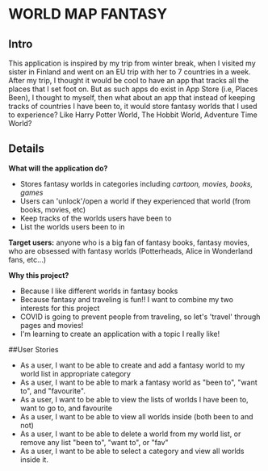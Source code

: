 # WORLD MAP FANTASY

## Intro

This application is inspired by my trip from winter break, when I visited my 
sister in Finland and went on an EU trip with her to 7 countries in a week. After my trip,
I thought it would be cool to have an app that tracks all the places that I set foot on.
But as such apps do exist in App Store (i.e, Places Been), I thought to myself, then what about an 
app that instead of keeping tracks of countries I have been to, it would store fantasy worlds that I
used to experience? Like Harry Potter World, The Hobbit World, Adventure Time World?

## Details

**What will the application do?**
- Stores fantasy worlds in categories including *cartoon, movies, books, games*
- Users can 'unlock'/open a world if they experienced that world (from books, movies, etc)
- Keep tracks of the worlds users have been to
- List the worlds users been to in 

**Target users:** anyone who is a big fan of fantasy books, fantasy movies, who are obsessed with 
fantasy worlds (Potterheads, Alice in Wonderland fans, etc...)

**Why this project?**
- Because I like different worlds in fantasy books
- Because fantasy and traveling is fun!! I want to combine my two interests for this project
- COVID is going to prevent people from traveling, so let's 'travel' through pages and movies!
- I'm learning to create an application with a topic I really like!

##User Stories
- As a user, I want to be able to create and add a fantasy world to my world list in appropriate category
- As a user, I want to be able to mark a fantasy world as "been to", "want to", and "favourite".
- As a user, I want to be able to view the lists of worlds I have been to, want to go to, and favourite 
- As a user, I want to be able to view all worlds inside (both been to and not) 
- As a user, I want to be able to delete a world from my world list, or remove any list "been to", "want to", or "fav"
- As a user, I want to be able to select a category and view all worlds inside it. 

